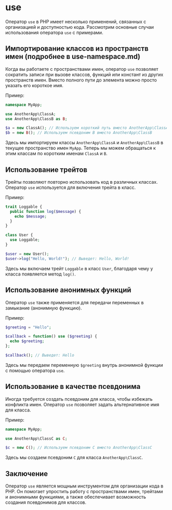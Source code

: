 # use
Оператор `use` в PHP имеет несколько применений, связанных с организацией и доступностью кода. Рассмотрим основные случаи использования оператора `use` с примерами.

## Импортирование классов из пространств имен (подробнее в use-namespace.md)
Когда вы работаете с пространствами имен, оператор `use` позволяет сократить записи при вызове классов, функций или констант из других пространств имен. Вместо полного пути до элемента можно просто указать его короткое имя.

Пример:

```php
namespace MyApp;

use AnotherApp\ClassA;
use AnotherApp\ClassB as B;

$a = new ClassA(); // Используем короткий путь вместо AnotherApp\ClassA
$b = new B(); // Используем псевдоним B вместо AnotherApp\ClassB
```

Здесь мы импортируем классы `AnotherApp\ClassA` и `AnotherApp\ClassB` в текущее пространство имен `MyApp`. Теперь мы можем обращаться к этим классам по коротким именам `ClassA` и `B`.

## Использование трейтов
Трейты позволяют повторно использовать код в различных классах. Оператор `use` используется для включения трейта в класс.

Пример:

```php
trait Loggable {
  public function log($message) {
    echo $message;
  }
}

class User {
  use Loggable;
}

$user = new User();
$user->log("Hello, World!"); // Выведет: Hello, World!
```

Здесь мы включаем трейт `Loggable` в класс `User`, благодаря чему у класса появляется метод `log()`.

## Использование анонимных функций
Оператор `use` также применяется для передачи переменных в замыкание (анонимную функцию).

Пример:

```php
$greeting = "Hello";

$callback = function() use ($greeting) {
  echo $greeting;
};

$callback(); // Выведет: Hello
```

Здесь мы передаем переменную `$greeting` внутрь анонимной функции с помощью оператора `use`.

## Использование в качестве псевдонима
Иногда требуется создать псевдоним для класса, чтобы избежать конфликта имен. Оператор `use` позволяет задать альтернативное имя для класса.

Пример:

```php
namespace MyApp;

use AnotherApp\ClassC as C;

$c = new C(); // Используем псевдоним C вместо AnotherApp\ClassC
```

Здесь мы создаем псевдоним `C` для класса `AnotherApp\ClassC`.

## Заключение
Оператор `use` является мощным инструментом для организации кода в PHP. Он помогает упростить работу с пространствами имен, трейтами и анонимными функциями, а также обеспечивает возможность создания псевдонимов для классов.
